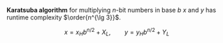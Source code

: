 **Karatsuba algorithm** for multiplying $n$-bit numbers in base $b$ $x$ and $y$ has runtime complexity $\order{n^{\lg 3}}$.

$$
x = x_H b^{n/2} + X_L, \qquad y = y_H b^{n/2} + Y_L
$$